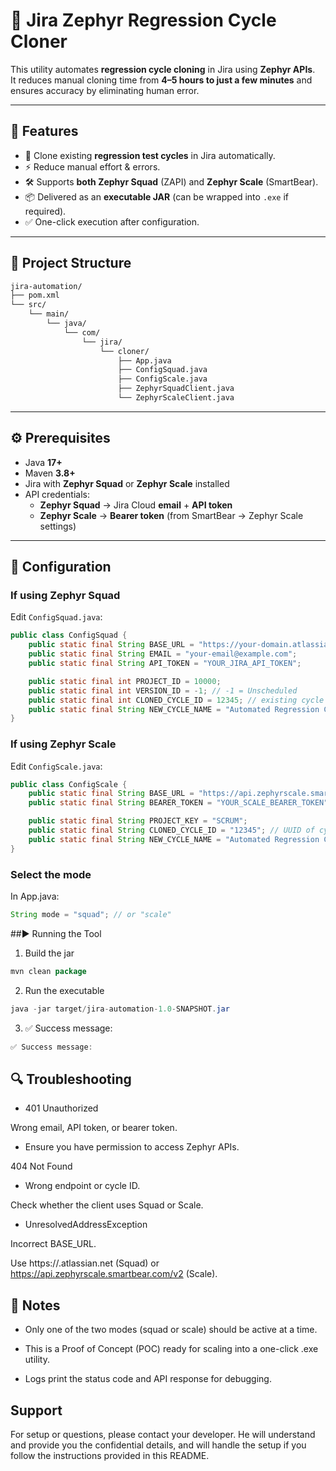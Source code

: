 # 🧩 Jira Zephyr Regression Cycle Cloner

This utility automates **regression cycle cloning** in Jira using **Zephyr APIs**.  
It reduces manual cloning time from **4–5 hours to just a few minutes** and ensures accuracy by eliminating human error.

---

## 🚀 Features
- 🔄 Clone existing **regression test cycles** in Jira automatically.
- ⚡ Reduce manual effort & errors.
- 🛠️ Supports **both Zephyr Squad** (ZAPI) and **Zephyr Scale** (SmartBear).
- 📦 Delivered as an **executable JAR** (can be wrapped into `.exe` if required).
- ✅ One-click execution after configuration.

---

## 📂 Project Structure
```bash
jira-automation/
├── pom.xml
└── src/
    └── main/
        └── java/
            └── com/
                └── jira/
                    └── cloner/
                        ├── App.java
                        ├── ConfigSquad.java
                        ├── ConfigScale.java
                        ├── ZephyrSquadClient.java
                        └── ZephyrScaleClient.java
```
---

## ⚙️ Prerequisites
- Java **17+**
- Maven **3.8+**
- Jira with **Zephyr Squad** or **Zephyr Scale** installed
- API credentials:
  - **Zephyr Squad** → Jira Cloud **email** + **API token**
  - **Zephyr Scale** → **Bearer token** (from SmartBear → Zephyr Scale settings)

---

## 🔑 Configuration

###  If using **Zephyr Squad**
Edit `ConfigSquad.java`:
```java
public class ConfigSquad {
    public static final String BASE_URL = "https://your-domain.atlassian.net";
    public static final String EMAIL = "your-email@example.com";
    public static final String API_TOKEN = "YOUR_JIRA_API_TOKEN";

    public static final int PROJECT_ID = 10000;
    public static final int VERSION_ID = -1; // -1 = Unscheduled
    public static final int CLONED_CYCLE_ID = 12345; // existing cycle ID
    public static final String NEW_CYCLE_NAME = "Automated Regression Clone (Squad)";
}
```

### If using **Zephyr Scale**
Edit `ConfigScale.java`:
```java
public class ConfigScale {
    public static final String BASE_URL = "https://api.zephyrscale.smartbear.com/v2";
    public static final String BEARER_TOKEN = "YOUR_SCALE_BEARER_TOKEN";

    public static final String PROJECT_KEY = "SCRUM";
    public static final String CLONED_CYCLE_ID = "12345"; // UUID of cycle
    public static final String NEW_CYCLE_NAME = "Automated Regression Clone (Scale)";
}
```

### Select the mode
In App.java:
```java
String mode = "squad"; // or "scale"
```

##▶️ Running the Tool
1. Build the jar
```java
mvn clean package
```

2. Run the executable
```java
java -jar target/jira-automation-1.0-SNAPSHOT.jar
```

3. ✅ Success message:
```java
✅ Success message:
```

## 🔍 Troubleshooting
- 401 Unauthorized

Wrong email, API token, or bearer token.

- Ensure you have permission to access Zephyr APIs.

404 Not Found

- Wrong endpoint or cycle ID.

Check whether the client uses Squad or Scale.

- UnresolvedAddressException

Incorrect BASE_URL.

Use https://<yourdomain>.atlassian.net (Squad)
or https://api.zephyrscale.smartbear.com/v2 (Scale).

## 📌 Notes

- Only one of the two modes (squad or scale) should be active at a time.

- This is a Proof of Concept (POC) ready for scaling into a one-click .exe utility.

- Logs print the status code and API response for debugging.

## Support

For setup or questions, please contact your developer.
He will understand and provide you the confidential details, and will handle the setup if you follow the instructions provided in this README.
